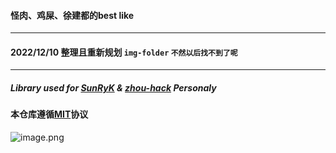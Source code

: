 
#### 怪肉、鸡屎、徐建都的best like
---
#### 2022/12/10 整理且重新规划 `img-folder` `不然以后找不到了呢`
---
##### Library used for [SunRyK](..) & [zhou-hack](https://github.com/zhou-hack) Personaly

#### 本仓库遵循[MIT](../../blob/main/LICENSE)协议

![image.png](https://i.postimg.cc/4yCtqwLj/image.png)